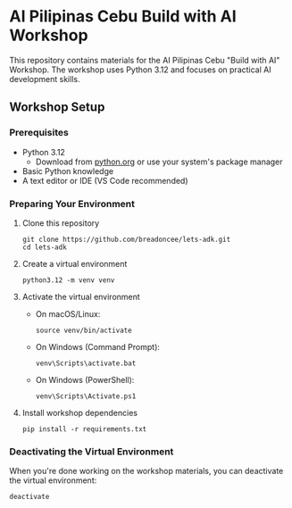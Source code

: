 # AI Pilipinas Cebu Build with AI Workshop

This repository contains materials for the AI Pilipinas Cebu "Build with AI" Workshop. The workshop uses Python 3.12 and focuses on practical AI development skills.

## Workshop Setup

### Prerequisites

- Python 3.12
  - Download from [python.org](https://www.python.org/downloads/) or use your system's package manager
- Basic Python knowledge
- A text editor or IDE (VS Code recommended)

### Preparing Your Environment

1. Clone this repository
   ```
   git clone https://github.com/breadoncee/lets-adk.git
   cd lets-adk
   ```

2. Create a virtual environment
   ```
   python3.12 -m venv venv
   ```

3. Activate the virtual environment

   - On macOS/Linux:
     ```
     source venv/bin/activate
     ```
   
   - On Windows (Command Prompt):
     ```
     venv\Scripts\activate.bat
     ```
   
   - On Windows (PowerShell):
     ```
     venv\Scripts\Activate.ps1
     ```

4. Install workshop dependencies
   ```
   pip install -r requirements.txt
   ```

### Deactivating the Virtual Environment

When you're done working on the workshop materials, you can deactivate the virtual environment:
```
deactivate
```